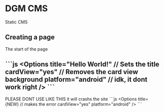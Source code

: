 # DGM CMS
Static CMS

## Creating a page

The start of the page

ˋˋˋjs
<Options
  title="Hello World!" // Sets the title
  cardView="yes" // Removes the card view background
  platform="android" // idk, it dont work right 
/>
ˋˋˋ
----------
PLEASE DONT USE LIKE THIS
it will crashs the site
 ˋˋˋjs
 <Options
  title={<Badge bg="primary">NEW</Badge>} // makes the error
  cardView="yes"
  platform="android"
/>
 ˋˋˋ
